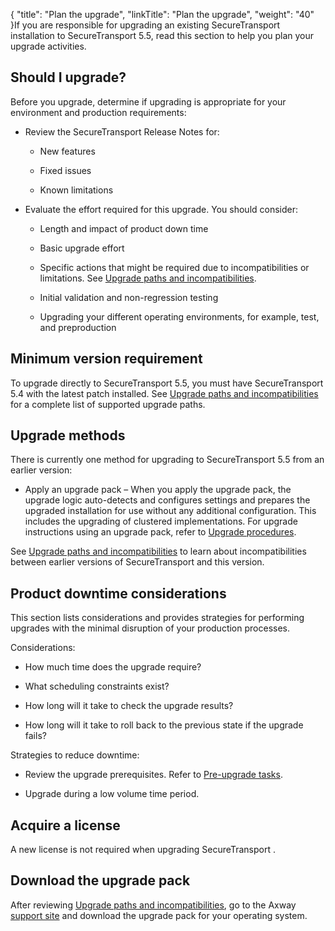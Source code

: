 {
    "title": "Plan the upgrade",
    "linkTitle": "Plan the upgrade",
    "weight": "40"
}If you are responsible for upgrading an existing SecureTransport installation to SecureTransport 5.5, read this section to help you plan your upgrade activities.

## Should I upgrade?

Before you upgrade, determine if upgrading is appropriate for your environment and production requirements:

-   Review the SecureTransport Release Notes for:
    -   New features
    -   Fixed issues
    -   Known limitations
-   Evaluate the effort required for this upgrade. You should consider:
    -   Length and impact of product down time
    -   Basic upgrade effort
    -   Specific actions that might be required due to incompatibilities or limitations. See [Upgrade paths and incompatibilities](incompatibilities).
    -   Initial validation and non-regression testing
    -   Upgrading your different operating environments, for example, test, and preproduction

## Minimum version requirement

To upgrade directly to SecureTransport 5.5, you must have SecureTransport 5.4 with the latest patch installed. See [Upgrade paths and incompatibilities](incompatibilities) for a complete list of supported upgrade paths.

## Upgrade methods

There is currently one method for upgrading to SecureTransport 5.5 from an earlier version:

-   Apply an upgrade pack – When you apply the upgrade pack, the upgrade logic auto-detects and configures settings and prepares the upgraded installation for use without any additional configuration. This includes the upgrading of clustered implementations. For upgrade instructions using an upgrade pack, refer to [Upgrade procedures](../upgrade_overview1).

See [Upgrade paths and incompatibilities](incompatibilities) to learn about incompatibilities between earlier versions of SecureTransport and this version.

## Product downtime considerations

This section lists considerations and provides strategies for performing upgrades with the minimal disruption of your production processes.

Considerations:

-   How much time does the upgrade require?
-   What scheduling constraints exist?
-   How long will it take to check the upgrade results?
-   How long will it take to roll back to the previous state if the upgrade fails?

Strategies to reduce downtime:

-   Review the upgrade prerequisites. Refer to [Pre-upgrade tasks](../before_you_upgrade).
-   Upgrade during a low volume time period.

## Acquire a license

A new license is not required when upgrading SecureTransport .

## Download the upgrade pack

After reviewing [Upgrade paths and incompatibilities](incompatibilities), go to the Axway [support site](https://support.axway.com/) and download the upgrade pack for your operating system.
